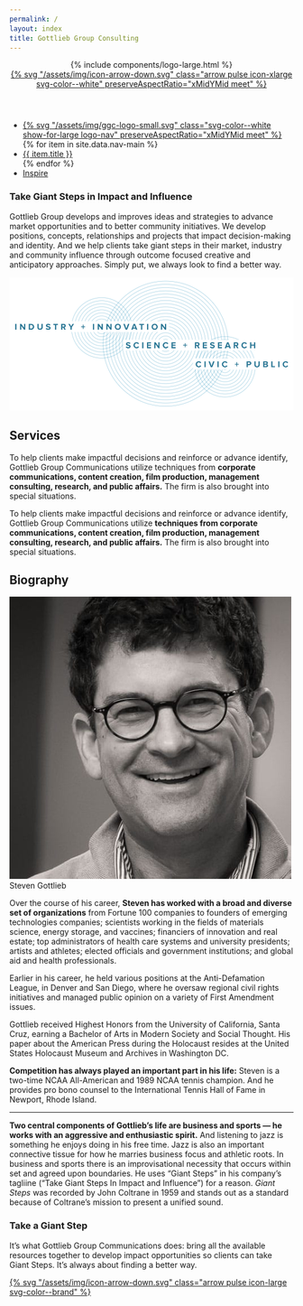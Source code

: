 ```yaml
---
permalink: /
layout: index
title: Gottlieb Group Consulting
---
```

<header class="container-brand container-vignette fixed ">
<a id="top"></a>
  <div class="grid-container">
    <div class="grid-x grid-margin-x align-middle section-block-primary">
      <div class="cell small-12 text-center">
      	{% include components/logo-large.html %}
        <div class="div text-center show-for-large">
          <a href="#intro" class="icon-next" title="Take a Giant Step" data-smooth-scroll="data-smooth-scroll" data-offset="-40" data-animation-easing="swing">
        	{% svg "/assets/img/icon-arrow-down.svg" class="arrow pulse icon-xlarge svg-color--white"  preserveAspectRatio="xMidYMid meet" %}
          </a>
        </div>  
      </div>
    </div>
  </div>
</header>

<nav class="section-nav show-for-medium" data-sticky-container="data-sticky-container">
  <ul class="menu container-brand drop align-center transition" data-sticky="data-sticky" data-options="marginTop:0;" data-top-anchor="intro">
    <li>
      <a class="nav-item nav-logo" href="/" title="main">{% svg "/assets/img/ggc-logo-small.svg" class="svg-color--white show-for-large logo-nav"  preserveAspectRatio="xMidYMid meet" %}</a>
    </li>
  	{% for item in site.data.nav-main %}
      <li data-smooth-scroll="data-smooth-scroll" data-offset="50" data-animation-easing="swing"><a class="nav-item" href="#{{ item.url }}" title="{{ item.title }}">{{ item.title }}</a></li>
    {% endfor %}
    <li>
      <a class="nav-item" href="/inspire" title="Inspire">Inspire</a>
    </li>
  </ul>
</nav>
<div class="container-white">
<section class="section-pad" id="intro">
  <div class="grid-container">
    <div class="grid-x grid-margin-x align-center">
      <div class="cell small-12 medium-3 large-3 text-right-on-medium">
        <h3 class="headline-2 text-light">Take <span class="text-bold">Giant Steps</span> in Impact and Influence</h3>
      </div>
      <div class="cell small-12 medium-9 large-6">
        <p>Gottlieb Group develops and improves ideas and strategies to advance market opportunities and to better community initiatives. We develop positions, concepts, relationships and projects that impact decision-making and identity. And we help clients take giant steps in their market, industry and community influence through outcome focused creative and anticipatory approaches. Simply put, we always look to find a better way.</p>
      </div>
    </div>
  </div>
</section>
<aside id="services" class="grid-container">
  <div class="grid-x align-center">
    <div class="cell small-12 medium-10 large-8 xlarge-6 text-center">
      <img src="/assets/img/ggc-art-rings.svg" class="" alt="Industry + Innovation | Science + Research | Civi + Public"/>
    </div>  
  </div>
</aside>
<section class="section-pad">
  <div class="grid-container">
    <div class="grid-x grid-margin-x align-center">
      <div class="cell small-12 medium-3 large-3 text-right-on-medium">
        <h2 class="headline-4">Services</h2>
      </div>
      <div class="cell small-12 medium-9 large-6">
        <p>To help clients make impactful decisions and reinforce or advance identify, Gottlieb Group Communications utilize techniques from <strong>corporate communications, content creation, film production, management consulting, research, and public affairs.</strong> The firm is also brought into special situations.</p>
        <p class="text-callout-emphasis">To help clients make impactful decisions and reinforce or advance identify, Gottlieb Group Communications utilize <strong>techniques from corporate communications, content creation, film production, management consulting, research, and public affairs.</strong> The firm is also brought into special situations.</p>
      </div>
    </div>
  </div>
</section>
<section class="section-pad" id="bio">
  <div class="grid-container">
    <div class="grid-x grid-margin-x align-center">
      <div class="cell small-12 medium-3 large-3 text-right-on-medium">
        <h2 class="headline-4">Biography</h2>
      </div>
      <div class="cell small-12 medium-9 large-6">
        <aside class="person-vertical float-right">
          <img class="avatar avatar-large float-right" src="/assets/img/steven-gottlieb-portrait-2018-tighter-crop.jpg" alt="Steven Gottlieb">
          <div class="person-label">Steven Gottlieb</div>
        </aside>
        <p>Over the course of his career, <strong>Steven has worked with a broad and diverse set of organizations</strong> from Fortune 100 companies to founders of emerging technologies companies; scientists working in the fields of materials science, energy storage, and vaccines; financiers of innovation and real estate; top administrators of health care systems and university presidents; artists and athletes; elected officials and government institutions; and global aid and health professionals.</p>
        <p>Earlier in his career, he held various positions at the Anti-Defamation League, in Denver and San Diego, where he oversaw regional civil rights initiatives and managed public opinion on a variety of First Amendment issues.</p>
        <p>Gottlieb received Highest Honors from the University of California, Santa Cruz, earning a Bachelor of Arts in Modern Society and Social Thought. His paper about the American Press during the Holocaust resides at the United States Holocaust Museum and Archives in Washington DC.</p>
        <p><strong>Competition has always played an important part in his life:</strong> Steven is a two-time NCAA All-American and 1989 NCAA tennis champion. And he provides pro bono counsel to the International Tennis Hall of Fame in Newport, Rhode Island.</p>
        <hr class="divider-body">
        <p><strong>Two central components of Gottlieb’s life are business and sports &mdash; he works with an aggressive and enthusiastic spirit.</strong> And listening to jazz is something he enjoys doing in his free time. Jazz is also an important connective tissue for how he marries business focus and athletic roots. In business and sports there is an improvisational necessity that occurs within set and agreed upon boundaries. He uses “Giant Steps” in his company’s tagliine (“Take Giant Steps In Impact and Influence”) for a reason. <em>Giant Steps</em> was recorded by John Coltrane in 1959 and stands out as a standard because of Coltrane’s mission to present a unified sound.</p>
      </div>
    </div>
  </div>
</section>
<section class="section-pad" id="step">
  <div class="grid-container">
    <div class="grid-x grid-margin-x align-center">
      <div class="cell small-12 medium-3 large-3 text-right-on-medium">
        <h3 class="text-callout">Take a Giant Step</h3>
      </div>
      <div class="cell small-12 medium-9 large-6">
        <p class="text-sans text-larger group">It’s what Gottlieb Group Communications does: bring all the available resources together to develop impact opportunities so clients can take Giant Steps. It’s always about finding a better way.</p>
        <p>
          <a href="#contact" class="icon-next" title="Take a Giant Step" data-smooth-scroll="data-smooth-scroll" data-offset="" data-animation-easing="swing">
            {% svg "/assets/img/icon-arrow-down.svg" class="arrow pulse icon-large svg-color--brand" %}
          </a>
        </p>
      </div>
    </div>
  </div>
</section>
